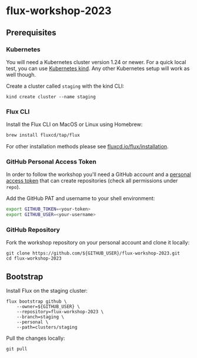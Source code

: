 # flux-workshop-2023

## Prerequisites

### Kubernetes

You will need a Kubernetes cluster version 1.24 or newer.
For a quick local test, you can use [Kubernetes kind](https://kind.sigs.k8s.io/docs/user/quick-start/).
Any other Kubernetes setup will work as well though.

Create a cluster called `staging` with the kind CLI:

```shell
kind create cluster --name staging
```

### Flux CLI

Install the Flux CLI on MacOS or Linux using Homebrew:

```sh
brew install fluxcd/tap/flux
```

For other installation methods please see [fluxcd.io/flux/installation](https://fluxcd.io/flux/installation/).

### GitHub Personal Access Token

In order to follow the workshop you'll need a GitHub account and a
[personal access token](https://help.github.com/en/github/authenticating-to-github/creating-a-personal-access-token-for-the-command-line)
that can create repositories (check all permissions under `repo`).

Add the GitHub PAT and username to your shell environment:

```sh
export GITHUB_TOKEN=<your-token>
export GITHUB_USER=<your-username>
```

### GitHub Repository

Fork the workshop repository on your personal account and clone it locally:

```shell
git clone https://github.com/${GITHUB_USER}/flux-workshop-2023.git
cd flux-workshop-2023
```

## Bootstrap

Install Flux on the staging cluster:

```shell
flux bootstrap github \
    --owner=${GITHUB_USER} \
    --repository=flux-workshop-2023 \
    --branch=staging \
    --personal \
    --path=clusters/staging
```

Pull the changes locally:

```shell
git pull
```
